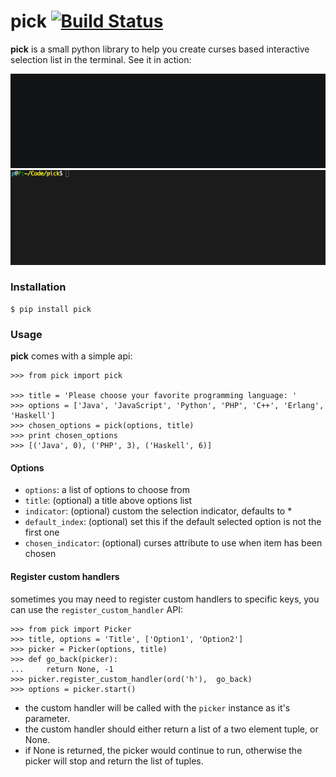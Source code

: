 pick [![Build Status](https://travis-ci.org/wong2/pick.svg?branch=master)](https://travis-ci.org/wong2/pick)
====

**pick** is a small python library to help you create curses based interactive selection
list in the terminal. See it in action:

![Basic Demo](example/basic.gif?raw=true)
![Multiselect Demo](example/multiselect.gif?raw=true)


### Installation

    $ pip install pick

### Usage

**pick** comes with a simple api:

    >>> from pick import pick

    >>> title = 'Please choose your favorite programming language: '
    >>> options = ['Java', 'JavaScript', 'Python', 'PHP', 'C++', 'Erlang', 'Haskell']
    >>> chosen_options = pick(options, title)
    >>> print chosen_options
    >>> [('Java', 0), ('PHP', 3), ('Haskell', 6)]

#### Options

* `options`: a list of options to choose from
* `title`: (optional) a title above options list
* `indicator`: (optional) custom the selection indicator, defaults to *
* `default_index`: (optional) set this if the default selected option is not the first one
* `chosen_indicator`: (optional) curses attribute to use when item has been chosen

#### Register custom handlers

sometimes you may need to register custom handlers to specific keys, you can use the `register_custom_handler` API:

    >>> from pick import Picker
    >>> title, options = 'Title', ['Option1', 'Option2']
    >>> picker = Picker(options, title)
    >>> def go_back(picker):
    ...     return None, -1
    >>> picker.register_custom_handler(ord('h'),  go_back)
    >>> options = picker.start()

* the custom handler will be called with the `picker` instance as it's parameter.
* the custom handler should either return a list of a two element tuple, or None.
* if None is returned, the picker would continue to run, otherwise the picker will stop and return the list of tuples.

